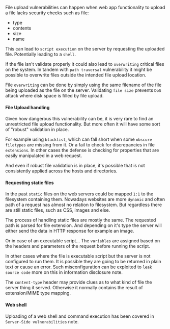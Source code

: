 File upload vulnerabilities can happen when web app functionality to upload a file lacks security checks such as file:
- type
- contents
- size
- name

This can lead to `script execution` on the server by requesting the uploaded file.
Potentially leading to a `shell`.

If the file isn't validate properly it could also lead to `overwriting` critical files on the system.
In tandem with `path traversal` vulnerability it might be possible to overwrite files outside the intended file upload location.


File `overwriting` can be done by simply using the same filename of the file being uploaded as the file on the server.
Validating `file size` prevents `DoS` attack where disk space is filled by file upload.


#### File Upload handling

Given how dangerous this vulnerability can be, it is very rare to find an unrestricted file upload functionality.
But more often it will have some sort of "robust" validation in place.

For example using `blacklist`, which can fall short when some `obscure filetypes` are missing from it.
Or a fail to check for discrepancies in file `extensions`.
In other cases the defense is checking for properties that are easily manipulated in a web request.

And even if robust file validation is in place, it's possible that is not consistently applied across the hosts and directories.


#### Requesting static files

In the past `static` files on the web servers could be mapped `1:1` to the filesystem containing them.
Nowadays websites are more `dynamic` and often path of a request has almost no relation to filesystem.
But regardless there are still static files, such as CSS, images and else.

The process of handling static files are mostly the same.
The requested path is parsed for file extension.
And depending on it's type the server will either send the data in HTTP response for example an image.

Or in case of an executable script...
The `variables` are assigned based on the headers and parameters of the request before running the script.


In other cases where the file is executable script but the server is not configured to run them.
It is possible they are going to be returned in plain text or cause an error.
Such misconfiguration can be exploited to `leak source code` more on this in information disclosure note.

The `content-type` header may provide clues as to what kind of file the server thing it served.
Otherwise it normally contains the result of extension/MIME type mapping.

#### Web shell

Uploading of a web shell and command execution has been covered in `Server-Side vulnerabilities` note.


